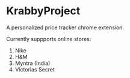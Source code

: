 # KrabbyProject

A personalized price tracker chrome extension.

Currently suppports online stores:
1) Nike
2) H&M
3) Myntra (India)
4) Victorias Secret
